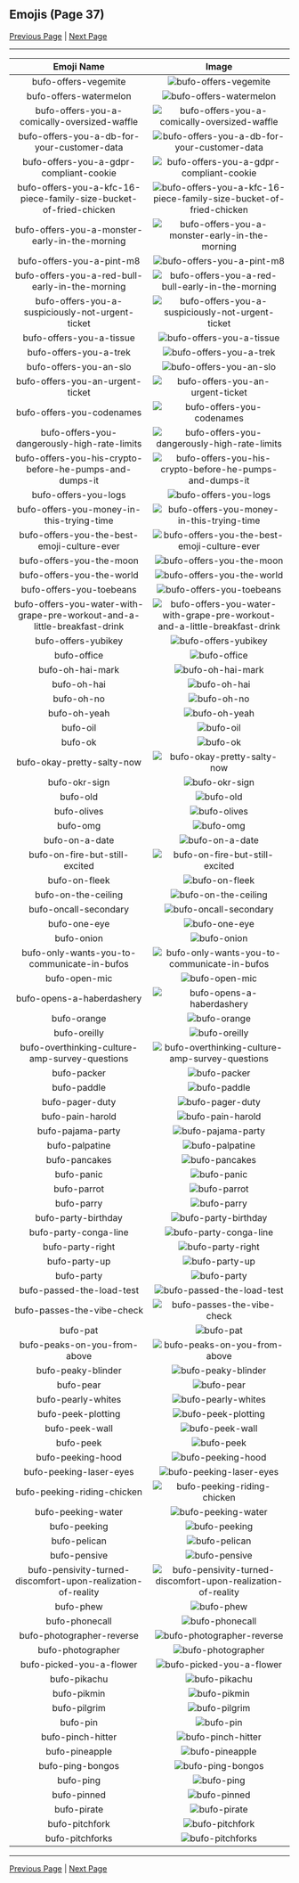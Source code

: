 
## Emojis (Page 37)

[Previous Page](/docs/hc/page-b-0036.md)
  | [Next Page](/docs/hc/page-b-0038.md)

<hr />

|Emoji Name|Image|
| :-: | :-: |
|bufo-offers-vegemite| ![bufo-offers-vegemite](/emojis/hc/bufo-offers-vegemite.jpg)|
|bufo-offers-watermelon| ![bufo-offers-watermelon](/emojis/hc/bufo-offers-watermelon.png)|
|bufo-offers-you-a-comically-oversized-waffle| ![bufo-offers-you-a-comically-oversized-waffle](/emojis/hc/bufo-offers-you-a-comically-oversized-waffle.png)|
|bufo-offers-you-a-db-for-your-customer-data| ![bufo-offers-you-a-db-for-your-customer-data](/emojis/hc/bufo-offers-you-a-db-for-your-customer-data.png)|
|bufo-offers-you-a-gdpr-compliant-cookie| ![bufo-offers-you-a-gdpr-compliant-cookie](/emojis/hc/bufo-offers-you-a-gdpr-compliant-cookie.png)|
|bufo-offers-you-a-kfc-16-piece-family-size-bucket-of-fried-chicken| ![bufo-offers-you-a-kfc-16-piece-family-size-bucket-of-fried-chicken](/emojis/hc/bufo-offers-you-a-kfc-16-piece-family-size-bucket-of-fried-chicken.png)|
|bufo-offers-you-a-monster-early-in-the-morning| ![bufo-offers-you-a-monster-early-in-the-morning](/emojis/hc/bufo-offers-you-a-monster-early-in-the-morning.png)|
|bufo-offers-you-a-pint-m8| ![bufo-offers-you-a-pint-m8](/emojis/hc/bufo-offers-you-a-pint-m8.png)|
|bufo-offers-you-a-red-bull-early-in-the-morning| ![bufo-offers-you-a-red-bull-early-in-the-morning](/emojis/hc/bufo-offers-you-a-red-bull-early-in-the-morning.png)|
|bufo-offers-you-a-suspiciously-not-urgent-ticket| ![bufo-offers-you-a-suspiciously-not-urgent-ticket](/emojis/hc/bufo-offers-you-a-suspiciously-not-urgent-ticket.png)|
|bufo-offers-you-a-tissue| ![bufo-offers-you-a-tissue](/emojis/hc/bufo-offers-you-a-tissue.png)|
|bufo-offers-you-a-trek| ![bufo-offers-you-a-trek](/emojis/hc/bufo-offers-you-a-trek.png)|
|bufo-offers-you-an-slo| ![bufo-offers-you-an-slo](/emojis/hc/bufo-offers-you-an-slo.png)|
|bufo-offers-you-an-urgent-ticket| ![bufo-offers-you-an-urgent-ticket](/emojis/hc/bufo-offers-you-an-urgent-ticket.png)|
|bufo-offers-you-codenames| ![bufo-offers-you-codenames](/emojis/hc/bufo-offers-you-codenames.png)|
|bufo-offers-you-dangerously-high-rate-limits| ![bufo-offers-you-dangerously-high-rate-limits](/emojis/hc/bufo-offers-you-dangerously-high-rate-limits.png)|
|bufo-offers-you-his-crypto-before-he-pumps-and-dumps-it| ![bufo-offers-you-his-crypto-before-he-pumps-and-dumps-it](/emojis/hc/bufo-offers-you-his-crypto-before-he-pumps-and-dumps-it.png)|
|bufo-offers-you-logs| ![bufo-offers-you-logs](/emojis/hc/bufo-offers-you-logs.png)|
|bufo-offers-you-money-in-this-trying-time| ![bufo-offers-you-money-in-this-trying-time](/emojis/hc/bufo-offers-you-money-in-this-trying-time.png)|
|bufo-offers-you-the-best-emoji-culture-ever| ![bufo-offers-you-the-best-emoji-culture-ever](/emojis/hc/bufo-offers-you-the-best-emoji-culture-ever.png)|
|bufo-offers-you-the-moon| ![bufo-offers-you-the-moon](/emojis/hc/bufo-offers-you-the-moon.png)|
|bufo-offers-you-the-world| ![bufo-offers-you-the-world](/emojis/hc/bufo-offers-you-the-world.png)|
|bufo-offers-you-toebeans| ![bufo-offers-you-toebeans](/emojis/hc/bufo-offers-you-toebeans.png)|
|bufo-offers-you-water-with-grape-pre-workout-and-a-little-breakfast-drink| ![bufo-offers-you-water-with-grape-pre-workout-and-a-little-breakfast-drink](/emojis/hc/bufo-offers-you-water-with-grape-pre-workout-and-a-little-breakfast-drink.png)|
|bufo-offers-yubikey| ![bufo-offers-yubikey](/emojis/hc/bufo-offers-yubikey.png)|
|bufo-office| ![bufo-office](/emojis/hc/bufo-office.png)|
|bufo-oh-hai-mark| ![bufo-oh-hai-mark](/emojis/hc/bufo-oh-hai-mark.png)|
|bufo-oh-hai| ![bufo-oh-hai](/emojis/hc/bufo-oh-hai.png)|
|bufo-oh-no| ![bufo-oh-no](/emojis/hc/bufo-oh-no.png)|
|bufo-oh-yeah| ![bufo-oh-yeah](/emojis/hc/bufo-oh-yeah.png)|
|bufo-oil| ![bufo-oil](/emojis/hc/bufo-oil.png)|
|bufo-ok| ![bufo-ok](/emojis/hc/bufo-ok.png)|
|bufo-okay-pretty-salty-now| ![bufo-okay-pretty-salty-now](/emojis/hc/bufo-okay-pretty-salty-now.png)|
|bufo-okr-sign| ![bufo-okr-sign](/emojis/hc/bufo-okr-sign.png)|
|bufo-old| ![bufo-old](/emojis/hc/bufo-old.png)|
|bufo-olives| ![bufo-olives](/emojis/hc/bufo-olives.png)|
|bufo-omg| ![bufo-omg](/emojis/hc/bufo-omg.png)|
|bufo-on-a-date| ![bufo-on-a-date](/emojis/hc/bufo-on-a-date.png)|
|bufo-on-fire-but-still-excited| ![bufo-on-fire-but-still-excited](/emojis/hc/bufo-on-fire-but-still-excited.png)|
|bufo-on-fleek| ![bufo-on-fleek](/emojis/hc/bufo-on-fleek.png)|
|bufo-on-the-ceiling| ![bufo-on-the-ceiling](/emojis/hc/bufo-on-the-ceiling.png)|
|bufo-oncall-secondary| ![bufo-oncall-secondary](/emojis/hc/bufo-oncall-secondary.gif)|
|bufo-one-eye| ![bufo-one-eye](/emojis/hc/bufo-one-eye.png)|
|bufo-onion| ![bufo-onion](/emojis/hc/bufo-onion.png)|
|bufo-only-wants-you-to-communicate-in-bufos| ![bufo-only-wants-you-to-communicate-in-bufos](/emojis/hc/bufo-only-wants-you-to-communicate-in-bufos.png)|
|bufo-open-mic| ![bufo-open-mic](/emojis/hc/bufo-open-mic.png)|
|bufo-opens-a-haberdashery| ![bufo-opens-a-haberdashery](/emojis/hc/bufo-opens-a-haberdashery.png)|
|bufo-orange| ![bufo-orange](/emojis/hc/bufo-orange.png)|
|bufo-oreilly| ![bufo-oreilly](/emojis/hc/bufo-oreilly.png)|
|bufo-overthinking-culture-amp-survey-questions| ![bufo-overthinking-culture-amp-survey-questions](/emojis/hc/bufo-overthinking-culture-amp-survey-questions.png)|
|bufo-packer| ![bufo-packer](/emojis/hc/bufo-packer.png)|
|bufo-paddle| ![bufo-paddle](/emojis/hc/bufo-paddle.gif)|
|bufo-pager-duty| ![bufo-pager-duty](/emojis/hc/bufo-pager-duty.png)|
|bufo-pain-harold| ![bufo-pain-harold](/emojis/hc/bufo-pain-harold.png)|
|bufo-pajama-party| ![bufo-pajama-party](/emojis/hc/bufo-pajama-party.gif)|
|bufo-palpatine| ![bufo-palpatine](/emojis/hc/bufo-palpatine.png)|
|bufo-pancakes| ![bufo-pancakes](/emojis/hc/bufo-pancakes.png)|
|bufo-panic| ![bufo-panic](/emojis/hc/bufo-panic.png)|
|bufo-parrot| ![bufo-parrot](/emojis/hc/bufo-parrot.gif)|
|bufo-parry| ![bufo-parry](/emojis/hc/bufo-parry.gif)|
|bufo-party-birthday| ![bufo-party-birthday](/emojis/hc/bufo-party-birthday.png)|
|bufo-party-conga-line| ![bufo-party-conga-line](/emojis/hc/bufo-party-conga-line.gif)|
|bufo-party-right| ![bufo-party-right](/emojis/hc/bufo-party-right.gif)|
|bufo-party-up| ![bufo-party-up](/emojis/hc/bufo-party-up.gif)|
|bufo-party| ![bufo-party](/emojis/hc/bufo-party.gif)|
|bufo-passed-the-load-test| ![bufo-passed-the-load-test](/emojis/hc/bufo-passed-the-load-test.png)|
|bufo-passes-the-vibe-check| ![bufo-passes-the-vibe-check](/emojis/hc/bufo-passes-the-vibe-check.png)|
|bufo-pat| ![bufo-pat](/emojis/hc/bufo-pat.gif)|
|bufo-peaks-on-you-from-above| ![bufo-peaks-on-you-from-above](/emojis/hc/bufo-peaks-on-you-from-above.png)|
|bufo-peaky-blinder| ![bufo-peaky-blinder](/emojis/hc/bufo-peaky-blinder.png)|
|bufo-pear| ![bufo-pear](/emojis/hc/bufo-pear.png)|
|bufo-pearly-whites| ![bufo-pearly-whites](/emojis/hc/bufo-pearly-whites.png)|
|bufo-peek-plotting| ![bufo-peek-plotting](/emojis/hc/bufo-peek-plotting.png)|
|bufo-peek-wall| ![bufo-peek-wall](/emojis/hc/bufo-peek-wall.png)|
|bufo-peek| ![bufo-peek](/emojis/hc/bufo-peek.png)|
|bufo-peeking-hood| ![bufo-peeking-hood](/emojis/hc/bufo-peeking-hood.png)|
|bufo-peeking-laser-eyes| ![bufo-peeking-laser-eyes](/emojis/hc/bufo-peeking-laser-eyes.png)|
|bufo-peeking-riding-chicken| ![bufo-peeking-riding-chicken](/emojis/hc/bufo-peeking-riding-chicken.png)|
|bufo-peeking-water| ![bufo-peeking-water](/emojis/hc/bufo-peeking-water.png)|
|bufo-peeking| ![bufo-peeking](/emojis/hc/bufo-peeking.gif)|
|bufo-pelican| ![bufo-pelican](/emojis/hc/bufo-pelican.png)|
|bufo-pensive| ![bufo-pensive](/emojis/hc/bufo-pensive.gif)|
|bufo-pensivity-turned-discomfort-upon-realization-of-reality| ![bufo-pensivity-turned-discomfort-upon-realization-of-reality](/emojis/hc/bufo-pensivity-turned-discomfort-upon-realization-of-reality.gif)|
|bufo-phew| ![bufo-phew](/emojis/hc/bufo-phew.png)|
|bufo-phonecall| ![bufo-phonecall](/emojis/hc/bufo-phonecall.png)|
|bufo-photographer-reverse| ![bufo-photographer-reverse](/emojis/hc/bufo-photographer-reverse.png)|
|bufo-photographer| ![bufo-photographer](/emojis/hc/bufo-photographer.png)|
|bufo-picked-you-a-flower| ![bufo-picked-you-a-flower](/emojis/hc/bufo-picked-you-a-flower.png)|
|bufo-pikachu| ![bufo-pikachu](/emojis/hc/bufo-pikachu.png)|
|bufo-pikmin| ![bufo-pikmin](/emojis/hc/bufo-pikmin.png)|
|bufo-pilgrim| ![bufo-pilgrim](/emojis/hc/bufo-pilgrim.png)|
|bufo-pin| ![bufo-pin](/emojis/hc/bufo-pin.png)|
|bufo-pinch-hitter| ![bufo-pinch-hitter](/emojis/hc/bufo-pinch-hitter.png)|
|bufo-pineapple| ![bufo-pineapple](/emojis/hc/bufo-pineapple.png)|
|bufo-ping-bongos| ![bufo-ping-bongos](/emojis/hc/bufo-ping-bongos.gif)|
|bufo-ping| ![bufo-ping](/emojis/hc/bufo-ping.png)|
|bufo-pinned| ![bufo-pinned](/emojis/hc/bufo-pinned.png)|
|bufo-pirate| ![bufo-pirate](/emojis/hc/bufo-pirate.png)|
|bufo-pitchfork| ![bufo-pitchfork](/emojis/hc/bufo-pitchfork.png)|
|bufo-pitchforks| ![bufo-pitchforks](/emojis/hc/bufo-pitchforks.png)|

<hr/>

[Previous Page](/docs/hc/page-b-0036.md)
  | [Next Page](/docs/hc/page-b-0038.md)